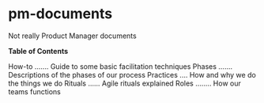 # pm-documents
Not really Product Manager documents

**Table of Contents**

How-to ....... Guide to some basic facilitation techniques
Phases ....... Descriptions of the phases of our process
Practices .... How and why we do the things we do
Rituals ...... Agile rituals explained
Roles ........ How our teams functions

